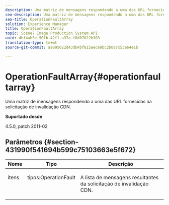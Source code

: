 ```yaml
---
description: Uma matriz de mensagens respondendo a uma das URL fornecidas na solicitação de invalidação CDN.
seo-description: Uma matriz de mensagens respondendo a uma das URL fornecidas na solicitação de invalidação CDN.
seo-title: OperationFaultArray
solution: Experience Manager
title: OperationFaultArray
topic: Scene7 Image Production System API
uuid: dbf4ab5e-50fb-42f1-a97a-f8d07022b303
translation-type: tm+mt
source-git-commit: aa095022d43db4bf815aece9bc2b087c53a64e1b

---
```



# OperationFaultArray{#operationfaultarray}

Uma matriz de mensagens respondendo a uma das URL fornecidas na solicitação de invalidação CDN.

**Suportado desde**

4.5.0, patch 2011-02

## Parâmetros {#section-431990f541694b599c75103663e5f672}

<table id="table_C8AEAC1759E144499557ECEBDAF740B9"> 
 <thead> 
  <tr> 
   <th class="entry"> <b> Nome</b> </th> 
   <th class="entry"> <b> Tipo</b> </th> 
   <th class="entry"> <b> Descrição</b> </th> 
  </tr> 
 </thead>
 <tbody> 
  <tr valign="top"> 
   <td> <p> <span class="codeph"> <span class="varname"> itens</span></span> </p> </td> 
   <td> <p> <span class="codeph"> tipos:OperationFault</span> </p> </td> 
   <td> <p> A lista de mensagens resultantes da solicitação de invalidação CDN. </p> </td> 
  </tr> 
 </tbody> 
</table>

